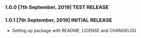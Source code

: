 ### 1.0.0 [7th September, 2019] TEST RELEASE

### 1.0.1 [7th September, 2019] INITIAL RELEASE

- Setting up package with README, LICENSE and CHANGELOG
